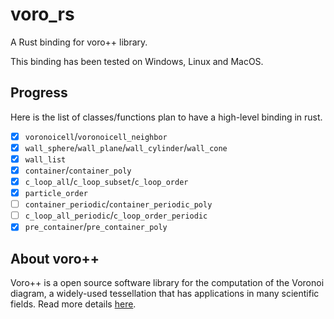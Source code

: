# voro_rs

A Rust binding for voro++ library.

This binding has been tested on Windows, Linux and MacOS.

## Progress

Here is the list of classes/functions plan to have a high-level binding in rust.

- [x] `voronoicell`/`voronoicell_neighbor`
- [x] `wall_sphere`/`wall_plane`/`wall_cylinder`/`wall_cone`
- [x] `wall_list`
- [x] `container`/`container_poly`
- [x] `c_loop_all`/`c_loop_subset`/`c_loop_order`
- [x] `particle_order`
- [ ] `container_periodic`/`container_periodic_poly`
- [ ] `c_loop_all_periodic`/`c_loop_order_periodic`
- [x] `pre_container`/`pre_container_poly`

## About voro++

Voro++ is a open source software library for the computation of the Voronoi diagram, a widely-used tessellation that has applications in many scientific fields. Read more details [here](https://math.lbl.gov/voro++/about.html).
